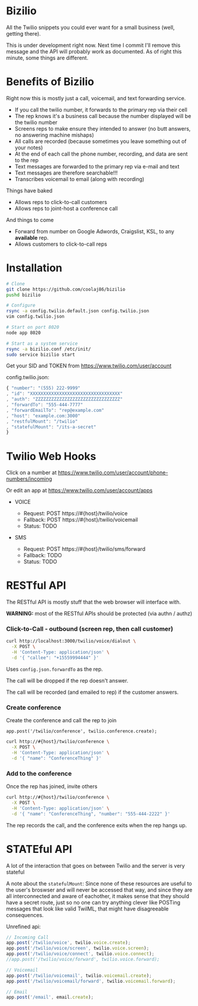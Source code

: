 Bizilio
===

All the Twilio snippets you could ever want for a small business (well, getting there).

This is under development right now.
Next time I commit I'll remove this message and the API will probably work as documented.
As of right this minute, some things are different.

Benefits of Bizilio
===

Right now this is mostly just a call, voicemail, and text forwarding service.

* If you call the twilio number, it forwards to the primary rep via their cell
* The rep knows it's a business call because the number displayed will be the twilio number
* Screens reps to make ensure they intended to answer (no butt answers, no answering machine mishaps)
* All calls are recorded (because sometimes you leave something out of your notes)
* At the end of each call the phone number, recording, and data are sent to the rep
* Text messages are forwarded to the primary rep via e-mail and text
* Text messages are therefore searchable!!!
* Transcribes voicemail to email (along with recording)

Things have baked

* Allows reps to click-to-call customers
* Allows reps to joint-host a conference call

And things to come

* Forward from number on Google Adwords, Craigslist, KSL, to any **available** rep.
* Allows customers to click-to-call reps

Installation
===

```bash
# Clone
git clone https://github.com/coolaj86/bizilio
pushd bizilio

# Configure
rsync -a config.twilio.default.json config.twilio.json
vim config.twilio.json

# Start on port 8020
node app 8020

# Start as a system service
rsync -a bizilio.conf /etc/init/
sudo service bizilio start
```

Get your SID and TOKEN from <https://www.twilio.com/user/account>

config.twilio.json:
```javascript
{ "number": "(555) 222-9999"
, "id": "XXXXXXXXXXXXXXXXXXXXXXXXXXXXXXXXXX"
, "auth": "ZZZZZZZZZZZZZZZZZZZZZZZZZZZZZZZZ"
, "forwardTo": "555-444-7777"
, "forwardEmailTo": "rep@example.com"
, "host": "example.com:3000"
, "restfulMount": "/twilio"
, "statefulMount": "/its-a-secret"
}
```

Twilio Web Hooks
===

Click on a number at <https://www.twilio.com/user/account/phone-numbers/incoming>

Or edit an app at <https://www.twilio.com/user/account/apps>

  * VOICE
    * Request: POST https://#{host}/twilio/voice
    * Fallback: POST https://#{host}/twilio/voicemail
    * Status: TODO
  
  * SMS
    * Request: POST https://#{host}/twilio/sms/forward
    * Fallback: TODO
    * Status: TODO

RESTful API
===

The RESTful API is mostly stuff that the web browser will interface with.

**WARNING:** most of the RESTful APIs should be protected (via authn / authz)

### Click-to-Call - outbound (screen rep, then call customer)

```bash
curl http://localhost:3000/twilio/voice/dialout \
  -X POST \
  -H 'Content-Type: application/json' \
  -d '{ "callee": "+15559994444" }'
```

Uses `config.json.forwardTo` as the rep.

The call will be dropped if the rep doesn't answer.

The call will be recorded (and emailed to rep) if the customer answers.

### Create conference

Create the conference and call the rep to join

`app.post('/twilio/conference', twilio.conference.create);`

```bash
curl http://#{host}/twilio/conference \
  -X POST \
  -H 'Content-Type: application/json' \
  -d '{ "name": "ConferenceThing" }'
```
### Add to the conference

Once the rep has joined, invite others

```bash
curl http://#{host}/twilio/conference \
  -X POST \
  -H 'Content-Type: application/json' \
  -d '{ "name": "ConferenceThing", "number": "555-444-2222" }'
```

The rep records the call, and the conference exits when the rep hangs up.

# STATEful API

A lot of the interaction that goes on between Twilio and the server is very stateful

A note about the `statefulMount`:
Since none of these resources are useful to the user's broswser and
will never be accessed that way,
and since they are all interconnected and aware of eachother,
it makes sense that they should have a secret route,
just so no one can try anything clever like POSTing messages that
look like valid TwilML, that might have disagreeable consequences.

Unrefined api:

```javascript
// Incoming Call
app.post('/twilio/voice', twilio.voice.create);
app.post('/twilio/voice/screen', twilio.voice.screen);
app.post('/twilio/voice/connect', twilio.voice.connect);
//app.post('/twilio/voice/forward', twilio.voice.forward);

// Voicemail
app.post('/twilio/voicemail', twilio.voicemail.create);
app.post('/twilio/voicemail/forward', twilio.voicemail.forward);

// Email
app.post('/email', email.create);
```
